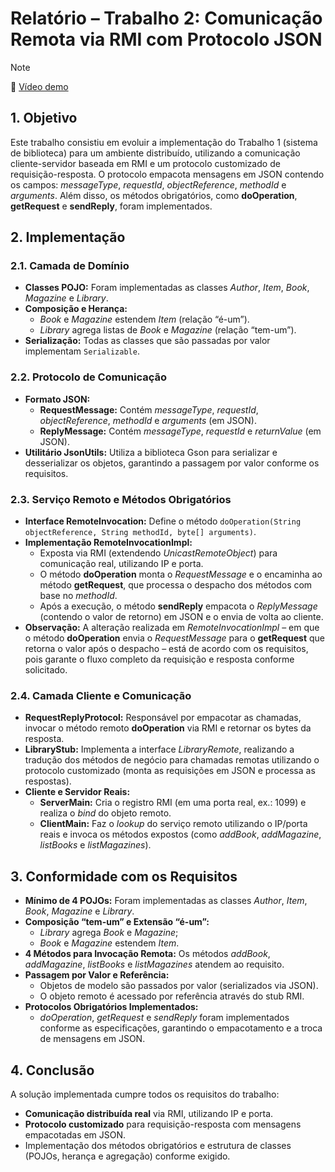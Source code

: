 # Relatório – Trabalho 2: Comunicação Remota via RMI com Protocolo JSON

> [!NOTE]
>
> 🎉 [Vídeo demo](https://tree-view-app-theta.vercel.app/)

## 1. Objetivo

Este trabalho consistiu em evoluir a implementação do Trabalho 1 (sistema de biblioteca) para um ambiente distribuído, utilizando a comunicação cliente-servidor baseada em RMI e um protocolo customizado de requisição-resposta. O protocolo empacota mensagens em JSON contendo os campos: _messageType_, _requestId_, _objectReference_, _methodId_ e _arguments_. Além disso, os métodos obrigatórios, como **doOperation**, **getRequest** e **sendReply**, foram implementados.

## 2. Implementação

### 2.1. Camada de Domínio

- **Classes POJO:** Foram implementadas as classes _Author_, _Item_, _Book_, _Magazine_ e _Library_.
- **Composição e Herança:**
  - _Book_ e _Magazine_ estendem _Item_ (relação “é-um”).
  - _Library_ agrega listas de _Book_ e _Magazine_ (relação “tem-um”).
- **Serialização:** Todas as classes que são passadas por valor implementam `Serializable`.

### 2.2. Protocolo de Comunicação

- **Formato JSON:**
  - **RequestMessage:** Contém _messageType_, _requestId_, _objectReference_, _methodId_ e _arguments_ (em JSON).
  - **ReplyMessage:** Contém _messageType_, _requestId_ e _returnValue_ (em JSON).
- **Utilitário JsonUtils:** Utiliza a biblioteca Gson para serializar e desserializar os objetos, garantindo a passagem por valor conforme os requisitos.

### 2.3. Serviço Remoto e Métodos Obrigatórios

- **Interface RemoteInvocation:** Define o método `doOperation(String objectReference, String methodId, byte[] arguments)`.
- **Implementação RemoteInvocationImpl:**
  - Exposta via RMI (extendendo _UnicastRemoteObject_) para comunicação real, utilizando IP e porta.
  - O método **doOperation** monta o _RequestMessage_ e o encaminha ao método **getRequest**, que processa o despacho dos métodos com base no _methodId_.
  - Após a execução, o método **sendReply** empacota o _ReplyMessage_ (contendo o valor de retorno) em JSON e o envia de volta ao cliente.
- **Observação:** A alteração realizada em _RemoteInvocationImpl_ – em que o método **doOperation** envia o _RequestMessage_ para o **getRequest** que retorna o valor após o despacho – está de acordo com os requisitos, pois garante o fluxo completo da requisição e resposta conforme solicitado.

### 2.4. Camada Cliente e Comunicação

- **RequestReplyProtocol:** Responsável por empacotar as chamadas, invocar o método remoto **doOperation** via RMI e retornar os bytes da resposta.
- **LibraryStub:** Implementa a interface _LibraryRemote_, realizando a tradução dos métodos de negócio para chamadas remotas utilizando o protocolo customizado (monta as requisições em JSON e processa as respostas).
- **Cliente e Servidor Reais:**
  - **ServerMain:** Cria o registro RMI (em uma porta real, ex.: 1099) e realiza o _bind_ do objeto remoto.
  - **ClientMain:** Faz o _lookup_ do serviço remoto utilizando o IP/porta reais e invoca os métodos expostos (como _addBook_, _addMagazine_, _listBooks_ e _listMagazines_).

## 3. Conformidade com os Requisitos

- **Mínimo de 4 POJOs:** Foram implementadas as classes _Author_, _Item_, _Book_, _Magazine_ e _Library_.
- **Composição “tem-um” e Extensão “é-um”:**
  - _Library_ agrega _Book_ e _Magazine_;
  - _Book_ e _Magazine_ estendem _Item_.
- **4 Métodos para Invocação Remota:** Os métodos _addBook_, _addMagazine_, _listBooks_ e _listMagazines_ atendem ao requisito.
- **Passagem por Valor e Referência:**
  - Objetos de modelo são passados por valor (serializados via JSON).
  - O objeto remoto é acessado por referência através do stub RMI.
- **Protocolos Obrigatórios Implementados:**
  - _doOperation_, _getRequest_ e _sendReply_ foram implementados conforme as especificações, garantindo o empacotamento e a troca de mensagens em JSON.

## 4. Conclusão

A solução implementada cumpre todos os requisitos do trabalho:

- **Comunicação distribuída real** via RMI, utilizando IP e porta.
- **Protocolo customizado** para requisição-resposta com mensagens empacotadas em JSON.
- Implementação dos métodos obrigatórios e estrutura de classes (POJOs, herança e agregação) conforme exigido.
